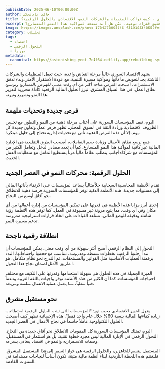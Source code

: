 ```yaml
---
publishDate: 2025-06-10T00:00:00Z
author: خالد بادنجكي
title: إعادة بناء الاقتصاد السوري - كيف تواكب المنظمات والشركات النمو الاقتصادي بالحلول الرقمية؟
excerpt: مع انطلاق مرحلة التعافي الاقتصادي في سوريا، تبرز فرص ذهبية للمنظمات والشركات الناشئة لتحقيق قفزات نوعية. لكن هل أنت مستعد لمواكبة هذا النمو المتسارع؟
image: https://images.unsplash.com/photo-1734278095046-f31918334855?fm=jpg&q=60&w=3000&ixlib=rb-4.1.0&ixid=M3wxMjA3fDB8MHxwaG90by1wYWdlfHx8fGVufDB8fHx8fA%3D%3D
category: تحليلات
tags:
  - اقتصاد
  - التحول الرقمي
  - سوريا
metadata:
  canonical: https://astonishing-yeot-7e4f64.netlify.app/rebuilding-syrian-economy
---
```


يشهد الاقتصاد السوري حالياً مرحلة انتعاش واعدة، حيث تعمل المنظمات والشركات الناشئة بجد لتعويض ما فاتها ومواكبة مسيرة التنمية. مع عودة الاستقرار الأمني وبدء تدفق الاستثمارات، أصبحت الفرص متاحة أكثر من أي وقت مضى للنهوض بالمشاريع وتوسيع نطاق العمل. في هذا السياق المشرق، تبرز الحلول المالية الرقمية كأداة محورية لتعزيز هذا النمو وتسريع وتيرته.

## فرص جديدة وتحديات ملهمة

اليوم، تقف المؤسسات السورية على أعتاب مرحلة ذهبية من النمو والتطور. مع تحسن الظروف الاقتصادية وزيادة الثقة في السوق المحلي، تظهر فرص عمل وتعاون جديدة كل يوم. إلا أن هذه الفرص الذهبية تأتي مع تحديات إدارية تحتاج إلى حلول مبتكرة.

فمع توسع نطاق الأعمال وزيادة حجم التعاملات، أصبحت الطرق التقليدية في الإدارة المالية غير كافية لمواكبة هذا النمو المتسارع. كما أن تعدد مصادر الدخل وتعامل الكثير من المؤسسات مع شركاء أجانب يتطلب نظاماً مالياً مرناً يستطيع التعامل مع متطلبات العمل الحديث.

## الحلول الرقمية: محركات النمو في العصر الجديد

تقدم الأنظمة المحاسبية السحابية حلاً مثالياً يساعد المؤسسات على الارتقاء بأدائها المالي إلى مستويات جديدة. هذه الأنظمة الذكية توفر للمؤسسات السورية فرصة ذهبية للانطلاق نحو آفاق أوسع من النجاح.

إحدى أبرز مزايا هذه الأنظمة هي قدرتها على تمكين المؤسسات من إدارة أعمالها من أي مكان وفي أي وقت، مما يتيح مرونة غير مسبوقة في العمل. كما توفر هذه الأنظمة رؤية شاملة ودقيقة للوضع المالي، تساعد القيادات على اتخاذ قرارات استراتيجية مدروسة تدعم مسيرة النمو.

## انطلاقة رقمية ناجحة

التحول إلى النظام الرقمي أصبح أكثر سهولة من أي وقت مضى. يمكن للمؤسسات أن تبدأ رحلتها الرقمية بخطوات بسيطة ومدروسة، تتناسب مع حجمها واحتياجاتها. البدء برقمنة العمليات الأساسية مثل الفواتير والمستحقات، ثم التدرج نحو نظام متكامل، هو الطريق الأمثل لضمان نجاح هذا التحول.

الميزة الجميلة في هذه الحلول هي سهولة استخدامها وقدرتها على التكيف مع مختلف احتياجات المؤسسات. كما أن الكثير من هذه الأنظمة توفر واجهات باللغة العربية ودعماً فنياً محلياً، مما يجعل عملية الانتقال سلسة ومريحة.

## نحو مستقبل مشرق

يقول الخبير الاقتصادي محمد نور: "المؤسسات التي تبنت الحلول الرقمية استطاعت زيادة كفاءتها المالية بنسبة 60% خلال عام واحد فقط". هذه الإحصائية تظهر كيف أصبحت الحلول التكنولوجية عاملاً حاسماً في نجاح الأعمال في العصر الجديد.

اليوم، تمتلك المؤسسات السورية كل المقومات للانطلاق نحو آفاق جديدة من النجاح. التحول الرقمي في الإدارة المالية ليس مجرد خطوة تقنية، بل هو استثمار في المستقبل، وضمانة للاستمرارية والنمو في اقتصاد يتعافى بسرعة.

المستقبل يبتسم للجاهزين، والحلول الرقمية هي جواز السفر إلى هذا المستقبل المشرق. فلنغتنم هذه اللحظة التاريخية لبناء أنظمة مالية متينة، تكون أساساً لنجاحات مستدامة في السنوات القادمة.
